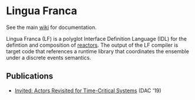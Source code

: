 # Lingua Franca

See the main [wiki](https://github.com/icyphy/lingua-franca/wiki) for documentation.

Lingua Franca (LF) is a polyglot Interface Definition Language (IDL) for the defintion and composition of [reactors](https://github.com/icyphy/lingua-franca/wiki/reactors). The output of the LF compiler is target code that references a runtime library that coordinates the ensemble under a discrete events semantics. 

## Publications
- [Invited: Actors Revisited for Time-Critical Systems](https://ptolemy.berkeley.edu/publications/papers/19/LohstrohEtAl_Reactors_DAC_2019.pdf) (DAC '19)
